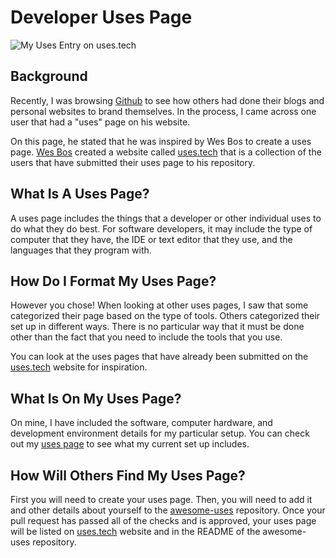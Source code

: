 # Developer Uses Page

![My Uses Entry on uses.tech](/images/uses_entry.jpg)

## Background 

Recently, I was browsing [Github](https://github.coma/almostengr) to see how others 
had done their blogs and personal websites to brand themselves. In the process, 
I came across one user that had a "uses" page on his website. 

On this page, he stated that he was inspired by Wes Bos to create a uses page. 
<a href="https://github.com/wesbos/awesome-uses" target="_blank">Wes Bos</a> 
created a website called 
<a href="https://uses.tech" target="_blank">uses.tech</a> that is a collection
of the users that have submitted their uses page to his repository.

## What Is A Uses Page? 

A uses page includes the things that a developer or other individual uses to 
do what they do best. For software developers, it may include the type of computer 
that they have, the IDE or text editor that they use, and the languages 
that they program with.

## How Do I Format My Uses Page? 

However you chose! When looking at other uses pages, I saw that some categorized their 
page based on the type of tools. Others categorized their set up in different 
ways. There is no particular way that it must be done other than the fact
that you need to include the tools that you use.

You can look at the uses pages that have already been submitted on the 
<a href="https://uses.tech" target="_blank">uses.tech</a> website for inspiration.

## What Is On My Uses Page?

On mine, I have included the software, computer hardware, and 
development environment details for my particular setup. You can check out my 
[uses page](/uses) to see what my current set up includes.

## How Will Others Find My Uses Page? 

First you will need to create your uses page. Then, you will need to add it 
and other details about yourself to the
<a href="https://github.com/wesbos/awesome-uses" target="_blank">awesome-uses</a>
repository. Once your pull request has passed all of the checks and 
is approved, your uses page will be listed on 
<a href="https://uses.tech" target="_blank">uses.tech</a>
website and in the README of the awesome-uses repository.
